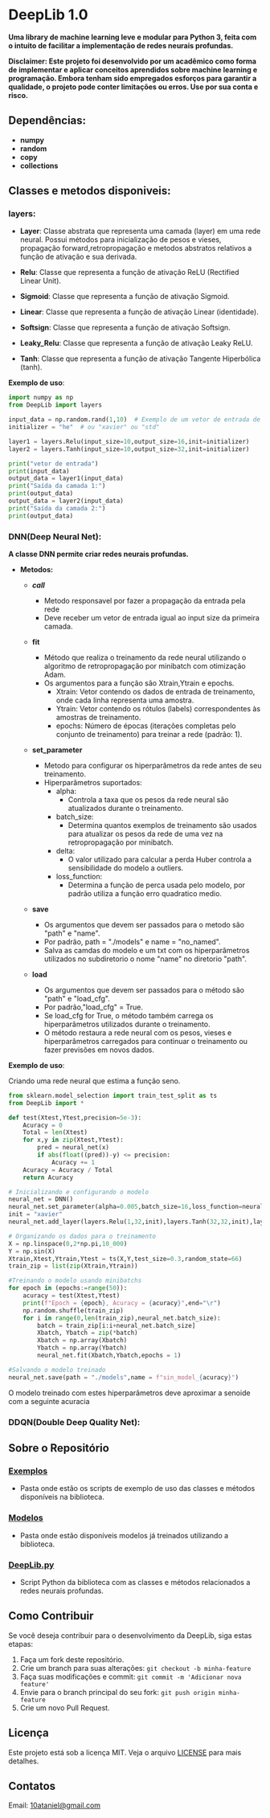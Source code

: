 # DeepLib 1.0

**Uma library de machine learning leve e modular para Python 3, feita com o intuito de facilitar a implementação de redes neurais profundas.**

**Disclaimer: Este projeto foi desenvolvido por um acadêmico como forma de implementar e aplicar conceitos aprendidos sobre  machine learning e programação. Embora tenham sido empregados esforços para garantir a qualidade, o projeto pode conter limitações ou erros. Use por sua conta e risco.**

## Dependências:

- **numpy**
- **random**
- **copy**
- **collections**

## Classes e metodos disponiveis:

### layers:

- **Layer**: Classe abstrata que representa uma camada (layer) em uma rede neural. Possui métodos para inicialização de pesos e vieses, propagação forward,retropropagação e metodos abstratos relativos a função de ativação e sua derivada.

- **Relu**: Classe que representa a função de ativação ReLU (Rectified Linear Unit). 

- **Sigmoid**: Classe que representa a função de ativação Sigmoid. 

- **Linear**: Classe que representa a função de ativação Linear (identidade). 

- **Softsign**: Classe que representa a função de ativação Softsign. 

- **Leaky_Relu**: Classe que representa a função de ativação Leaky ReLU. 

- **Tanh**: Classe que representa a função de ativação Tangente Hiperbólica (tanh).

**Exemplo de uso**:
```python
import numpy as np
from DeepLib import layers

input_data = np.random.rand(1,10)  # Exemplo de um vetor de entrada de tamanho 1x10
initializer = "he"  # ou "xavier" ou "std"

layer1 = layers.Relu(input_size=10,output_size=16,init=initializer)
layer2 = layers.Tanh(input_size=10,output_size=32,init=initializer)

print("vetor de entrada")
print(input_data)
output_data = layer1(input_data)
print("Saída da camada 1:")
print(output_data)
output_data = layer2(input_data)
print("Saída da camada 2:")
print(output_data)
```
### DNN(Deep Neural Net):

**A classe DNN permite criar redes neurais profundas.**

 - **Metodos:**
   - **_call_**
     - Metodo responsavel por fazer a propagação da entrada pela rede
     - Deve receber um vetor de entrada igual ao input size da primeira camada.
       
   - **fit**
     - Método que realiza o treinamento da rede neural utilizando o algoritmo de retropropagação por minibatch com otimização Adam.
     - Os argumentos para a função são Xtrain,Ytrain e epochs.
       - Xtrain: Vetor contendo os dados de entrada de treinamento, onde cada linha representa uma amostra.
       - Ytrain: Vetor contendo os rótulos (labels) correspondentes às amostras de treinamento.
       - epochs: Número de épocas (iterações completas pelo conjunto de treinamento) para treinar a rede (padrão: 1).
   - **set_parameter**
     - Metodo para configurar os hiperparâmetros da rede antes de seu treinamento.
     - Hiperparâmetros suportados:
       - alpha:
         - Controla a taxa que os pesos da rede neural são atualizados durante o treinamento. 
       - batch_size:
         - Determina quantos exemplos de treinamento são usados para atualizar os pesos da rede de uma vez na retropropagação por minibatch. 
       - delta:
         - O valor utilizado para calcular a perda Huber controla a sensibilidade do modelo a outliers.
       - loss_function:
         - Determina a função de perca usada pelo modelo, por padrão utiliza a função erro quadratico medio.
   - **save**
     - Os argumentos que devem ser passados para o metodo são "path" e "name".
     - Por padrão, path = "./models" e name = "no_named".
     - Salva as camdas do modelo e um txt com os hiperparâmetros utilizados no subdiretorio o nome "name" no diretorio "path".  
   - **load**
     - Os argumentos que devem ser passados para o método são "path" e "load_cfg".
     - Por padrão,"load_cfg" = True.
     - Se load_cfg for True, o método também carrega os hiperparâmetros utilizados durante o treinamento.   
     - O método restaura a rede neural com os pesos, vieses e hiperparâmetros carregados para continuar o treinamento ou fazer previsões em novos dados.
    
**Exemplo de uso**:

Criando uma rede neural que estima a função seno.
```python
from sklearn.model_selection import train_test_split as ts
from DeepLib import *

def test(Xtest,Ytest,precision=5e-3):
    Acuracy = 0
    Total = len(Xtest)
    for x,y in zip(Xtest,Ytest):
        pred = neural_net(x)
        if abs(float((pred))-y) <= precision:
            Acuracy += 1            
    Acuracy = Acuracy / Total
    return Acuracy

# Inicializando e configurando o modelo
neural_net = DNN()
neural_net.set_parameter(alpha=0.005,batch_size=16,loss_function=neural_net.Huber_Loss,delta=1.0)
init = "xavier"
neural_net.add_layer(layers.Relu(1,32,init),layers.Tanh(32,32,init),layers.Linear(32,1,init))

# Organizando os dados para o treinamento
X = np.linspace(0,2*np.pi,10_000)
Y = np.sin(X)
Xtrain,Xtest,Ytrain,Ytest = ts(X,Y,test_size=0.3,random_state=66)
train_zip = list(zip(Xtrain,Ytrain))

#Treinando o modelo usando minibatchs
for epoch in (epochs:=range(50)):    
    acuracy = test(Xtest,Ytest)
    print(f"Epoch = {epoch}, Acuracy = {acuracy}",end="\r")
    np.random.shuffle(train_zip)
    for i in range(0,len(train_zip),neural_net.batch_size):
        batch = train_zip[i:i+neural_net.batch_size]
        Xbatch, Ybatch = zip(*batch)
        Xbatch = np.array(Xbatch)
        Ybatch = np.array(Ybatch)
        neural_net.fit(Xbatch,Ybatch,epochs = 1)

#Salvando o modelo treinado
neural_net.save(path = "./models",name = f"sin_model_{acuracy}")

```

O modelo treinado com estes hiperparâmetros deve aproximar a senoide com a seguinte acuracia

<p float="left">


</p>

### DDQN(Double Deep Quality Net):


## Sobre o Repositório

### [Exemplos](exemples)

- Pasta onde estão os scripts de exemplo de uso das classes e métodos disponíveis na biblioteca.

### [Modelos](models)

- Pasta onde estão disponíveis modelos já treinados utilizando a biblioteca.

### [DeepLib.py](DeepLib.py)

- Script Python da biblioteca com as classes e métodos relacionados a redes neurais profundas.

## Como Contribuir

Se você deseja contribuir para o desenvolvimento da DeepLib, siga estas etapas:

1. Faça um fork deste repositório.
2. Crie um branch para suas alterações: `git checkout -b minha-feature`
3. Faça suas modificações e commit: `git commit -m 'Adicionar nova feature'`
4. Envie para o branch principal do seu fork: `git push origin minha-feature`
5. Crie um novo Pull Request.

## Licença

Este projeto está sob a licença MIT. Veja o arquivo [LICENSE](LICENSE) para mais detalhes.

## Contatos
Email: 10ataniel@gmail.com


 
